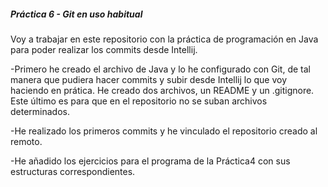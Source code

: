 ##### **Práctica 6 - Git en uso habitual**
 Voy a trabajar en este repositorio con la práctica de programación 
 en Java para poder realizar los commits desde Intellij.
  
  -Primero he creado el archivo de Java y lo he configurado con Git, 
  de tal manera que pudiera hacer commits y subir desde Intellij lo 
  que voy haciendo en prática. He creado dos archivos, 
  un README y un .gitignore.
  Este último es para que en el repositorio no se suban archivos 
  determinados.
  
  -He realizado los primeros commits y he vinculado el repositorio
  creado al remoto.
  
  -He añadido los ejercicios para el programa de la Práctica4 con sus
  estructuras correspondientes.